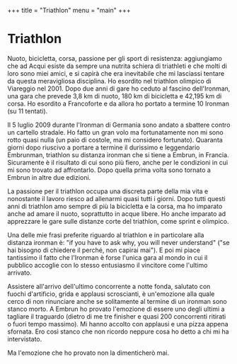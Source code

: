 +++
title = "Triathlon"
menu = "main"
+++

# Triathlon

Nuoto, bicicletta, corsa, passione per gli sport di resistenza: aggiungiamo che ad Acqui esiste da sempre una nutrita schiera di triathleti e che molti di loro sono miei amici, e si capirà che era inevitabile che mi lasciassi tentare da questa meravigliosa disciplina. Ho esordito nel triathlon olimpico di Viareggio nel 2001. Dopo due anni di gare ho ceduto al fascino dell'Ironman, una gara che prevede 3,8 km di nuoto, 180 km di bicicletta e 42,195 km di corsa. Ho esordito a Francoforte e da allora ho portato a termine 10 Ironman (su 11 tentati).

Il 5 luglio 2009 durante l'Ironman di Germania sono andato a sbattere contro un cartello stradale. Ho fatto un gran volo ma fortunatamente non mi sono rotto quasi nulla (un paio di costole, ma mi considero fortunato). Quaranta giorni dopo riuscivo a portare a termine il durissimo e leggendario Embrunman, triathlon su distanza ironman che si tiene a Embrun, in Francia. Sicuramente è il risultato di cui sono più fiero, anche per le condizioni in cui mi sono trovato ad affrontarlo. Dopo quella prima volta sono tornato a Embrun in altre due edizioni.

La passione per il triathlon occupa una discreta parte della mia vita e nonostante il lavoro riesco ad allenarmi quasi tutti i giorni. Dopo tutti questi anni di triathlon amo sempre di più la bicicletta e la corsa, ma ho imparato anche ad amare il nuoto, soprattutto in acque libere. Ho anche imparato ad apprezzare le gare sulle distanze corte del triathlon, come sprint e olimpico.

Una delle mie frasi preferite riguardo al triathlon e in particolare alla distanza ironman è: "if you have to ask why, you will never understand" ("se hai bisogno di chiedere il perché, non capirai mai"). E poi mi piace tantissimo il fatto che l'Ironman è forse l'unica gara al mondo in cui il pubblico accoglie con lo stesso entusiasmo il vincitore come l'ultimo arrivato.

Assistere all'arrivo dell'ultimo concorrente a notte fonda, salutato con fuochi d'artificio, grida e applausi scroscianti, è un'emozione alla quale cerco di non rinunciare anche se solitamente al termine di un ironman sono stanco morto. A Embrun ho provato l'emozione di essere uno degli ultimi a tagliare il traguardo (dietro di me tre finisher e quasi 200 concorrenti ritirati o fuori tempo massimo). Mi hanno accolto con applausi e una pizza appena sfornata. Ero così stanco che non ricordo neppure cosa ho detto a chi mi ha intervistato.

Ma l'emozione che ho provato non la dimenticherò mai.

